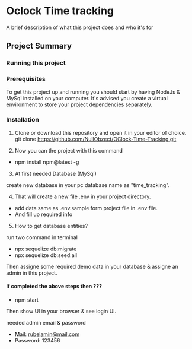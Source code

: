 # Oclock Time tracking

A brief description of what this project does and who it's for

## Project Summary



### Running this project

### Prerequisites

To get this project up and running you should start by having NodeJs & MySql installed on your computer. It's advised you
create a virtual environment to store your project dependencies separately.


### Installation


1. Clone or download this repository and open it in your editor of choice.
git clone https://github.com/NullObzect/OClock-Time-Tracking.git

2. Now you can the project with this command
- npm install npm@latest -g 

3. At first needed Database (MySql)

create new database in  your pc  database name as "time_tracking".

4. That will create a new file .env in your project directory.
- add data same as .env.sample form project file in .env file.
- And fill up required info

5. How to get database entities?


run  two command in terminal

- npx sequelize db:migrate
- npx sequelize db:seed:all 

Then assigne some required  demo data in  your database
& assigne an admin in this project.

#### If completed the above  steps  then ???

- npm start 

Then show UI in your browser & see login UI.

needed admin email & password

- Mail: rubelamin@mail.com
- Password: 123456
